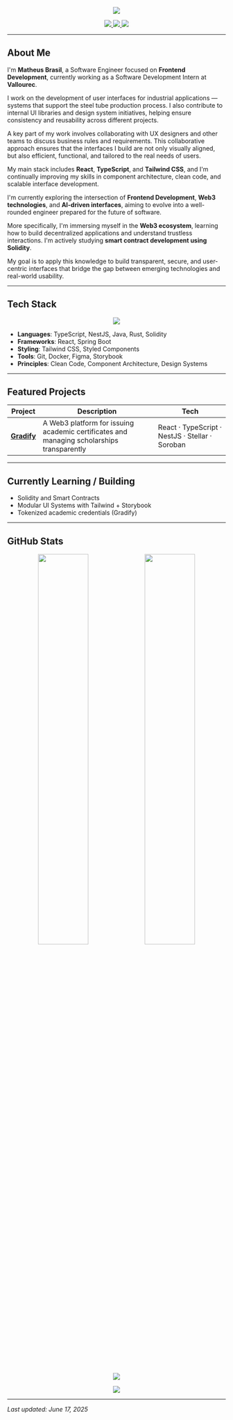 <p align="center">
  <img src="https://capsule-render.vercel.app/api?type=waving&color=0:0F2027,100:00c6ff&height=240&section=header&text=Matheus%20Aguiar&fontColor=ffffff&fontSize=42&desc=Software%20Engineer&descAlign=50&descSize=18&fontAlign=50&fontAlignY=35" />
</p>


<p align="center">
  <a href="https://github.com/matheusbrasilaguiar">
    <img src="https://komarev.com/ghpvc/?username=matheusbrasilaguiar&label=Profile%20views&color=0e75b6&style=flat" />
  </a>
  <a href="https://linkedin.com/in/matheusbrasilaguiar">
    <img src="https://img.shields.io/badge/-Matheus%20Brasil-blue?style=flat&logo=linkedin&logoColor=white" />
  </a>
  <a href="mailto:your.email@example.com">
    <img src="https://img.shields.io/badge/Gmail-D14836?style=flat&logo=gmail&logoColor=white" />
  </a>
</p>

---

## About Me

I'm **Matheus Brasil**, a Software Engineer focused on **Frontend Development**, currently working as a Software Development Intern at **Vallourec**.

I work on the development of user interfaces for industrial applications — systems that support the steel tube production process. I also contribute to internal UI libraries and design system initiatives, helping ensure consistency and reusability across different projects.

A key part of my work involves collaborating with UX designers and other teams to discuss business rules and requirements. This collaborative approach ensures that the interfaces I build are not only visually aligned, but also efficient, functional, and tailored to the real needs of users.

My main stack includes **React**, **TypeScript**, and **Tailwind CSS**, and I'm continually improving my skills in component architecture, clean code, and scalable interface development.

I'm currently exploring the intersection of **Frontend Development**, **Web3 technologies**, and **AI-driven interfaces**, aiming to evolve into a well-rounded engineer prepared for the future of software.

More specifically, I'm immersing myself in the **Web3 ecosystem**, learning how to build decentralized applications and understand trustless interactions. I'm actively studying **smart contract development using Solidity**.

My goal is to apply this knowledge to build transparent, secure, and user-centric interfaces that bridge the gap between emerging technologies and real-world usability.

---

## Tech Stack

<p align="center">
  <img src="https://skillicons.dev/icons?i=react,ts,tailwind,java,git,figma,vscode,docker,solidity,rust" />
</p>

- **Languages**: TypeScript, NestJS, Java, Rust, Solidity  
- **Frameworks**: React, Spring Boot  
- **Styling**: Tailwind CSS, Styled Components  
- **Tools**: Git, Docker, Figma, Storybook  
- **Principles**: Clean Code, Component Architecture, Design Systems

---

## Featured Projects

| Project | Description | Tech |
|--------|-------------|------|
| [**Gradify**](https://github.com/matheusbrasilaguiar/gradify) | A Web3 platform for issuing academic certificates and managing scholarships transparently | React · TypeScript · NestJS · Stellar · Soroban |

---

## Currently Learning / Building

- Solidity and Smart Contracts
- Modular UI Systems with Tailwind + Storybook
- Tokenized academic credentials (Gradify)

---

## GitHub Stats

<p align="center">
  <img src="https://github-readme-stats.vercel.app/api?username=matheusbrasilaguiar&show_icons=true&theme=radical&hide_border=true" width="48%" />
  <img src="https://github-readme-streak-stats.herokuapp.com?user=matheusbrasilaguiar&theme=radical&hide_border=true" width="48%" />
</p>

<p align="center">
  <img src="https://github-readme-activity-graph.vercel.app/graph?username=matheusbrasilaguiar&theme=react-dark&area=true&hide_border=true" />
</p>

<p align="center">
  <img src="https://github-profile-trophy.vercel.app/?username=matheusbrasilaguiar&theme=darkhub&no-frame=true&no-bg=true&margin-w=15" />
</p>

---

_Last updated: June 17, 2025_
